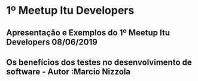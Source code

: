 # 1º Meetup Itu Developers
## Apresentação e Exemplos do 1º Meetup Itu Developers 08/06/2019

## Os benefícios dos testes no desenvolvimento de software - Autor :Marcio Nizzola


